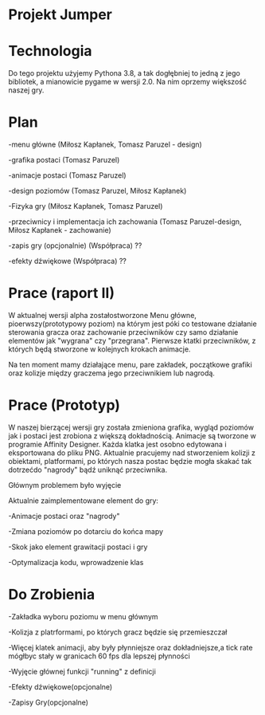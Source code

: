 # Projekt Jumper


# Technologia
Do tego projektu użyjemy Pythona 3.8, a tak dogłębniej to jedną z jego bibliotek, a mianowicie pygame w wersji 2.0. Na nim oprzemy większość naszej gry.

# Plan
-menu główne (Miłosz Kapłanek, Tomasz Paruzel - design)

-grafika postaci (Tomasz Paruzel)

-animacje postaci (Tomasz Paruzel)

-design poziomów (Tomasz Paruzel, Miłosz Kapłanek)

-Fizyka gry (Miłosz Kapłanek, Tomasz Paruzel)

-przeciwnicy i implementacja ich zachowania (Tomasz Paruzel-design, Miłosz Kapłanek - zachowanie)

-zapis gry (opcjonalnie) (Współpraca) ??

-efekty dźwiękowe (Współpraca) ??

# Prace (raport II)
W aktualnej wersji alpha zostałostworzone Menu główne, pioerwszy(prototypowy poziom) na którym jest póki co testowane działanie sterowania gracza oraz zachowanie przeciwników czy samo działanie elementów jak "wygrana" czy "przegrana". Pierwsze ktatki przeciwników, z których będą stworzone w kolejnych krokach animacje.

Na ten moment mamy działające menu, pare zakładek, początkowe grafiki oraz kolizje między graczema jego przeciwnikiem lub nagrodą.

# Prace (Prototyp)

W naszej bierzącej wersji gry została zmieniona grafika, wygląd poziomów jak i postaci jest zrobiona z większą  dokładnością.
Animacje są tworzone w programie Affinity Designer. Każda klatka jest osobno edytowana i eksportowana do pliku PNG.
Aktualnie pracujemy nad stworzeniem kolizji z obiektami, platformami, po których nasza postac będzie mogła skakać tak dotrzećdo "nagrody" bądź uniknąć przeciwnika.

Głównym problemem było wyjęcie 

Aktualnie zaimplementowane element do gry:

-Animacje postaci oraz "nagrody"

-Zmiana poziomów po dotarciu do końca mapy 

-Skok jako element grawitacji postaci i gry

-Optymalizacja kodu, wprowadzenie klas

# Do Zrobienia

-Zakładka wyboru poziomu w menu głównym

-Kolizja z platrformami, po których gracz będzie się przemieszczał

-Więcej klatek animacji, aby były płynniejsze oraz dokładniejsze,a tick rate mógłbyc stały w granicach 60 fps dla lepszej płynności 
 
-Wyjęcie głównej funkcji "running" z definicji
 
-Efekty dźwiękowe(opcjonalne)

-Zapisy Gry(opcjonalne)
 
 
